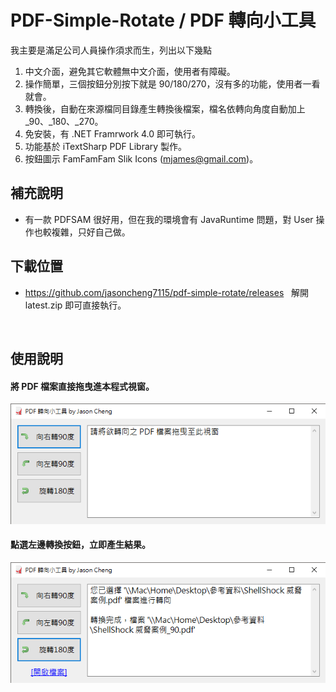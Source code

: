 ﻿# PDF-Simple-Rotate / PDF 轉向小工具




我主要是滿足公司人員操作須求而生，列出以下幾點
  
  


  
  
1. 中文介面，避免其它軟體無中文介面，使用者有障礙。
2. 操作簡單，三個按鈕分別按下就是 90/180/270，沒有多的功能，使用者一看就會。
3. 轉換後，自動在來源檔同目錄產生轉換後檔案，檔名依轉向角度自動加上 _90、_180、_270。
4. 免安裝，有 .NET Framrwork 4.0 即可執行。 
5. 功能基於 iTextSharp PDF Library 製作。
6. 按鈕圖示 FamFamFam Slik Icons (mjames@gmail.com)。
   

  
## 補充說明
- 有一款 PDFSAM 很好用，但在我的環境會有 JavaRuntime 問題，對 User 操作也較複雜，只好自己做。
  
   
  

  
  
  
## 下載位置
  
  
- https://github.com/jasoncheng7115/pdf-simple-rotate/releases  
解開 latest.zip 即可直接執行。
  

  
  
## 使用說明


#### 將 PDF 檔案直接拖曳進本程式視窗。
![image](https://github.com/jasoncheng7115/pdf-simple-rotate/blob/master/READ_01.png?raw=true)

#### 點選左邊轉換按鈕，立即產生結果。
![image](https://github.com/jasoncheng7115/pdf-simple-rotate/blob/master/READ_02.png?raw=true)
